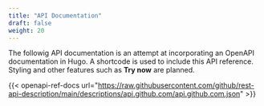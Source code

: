 ```yaml
---
title: "API Documentation"
draft: false
weight: 20
---
```


The followig API documentation is an attempt at incorporating an OpenAPI documentation in Hugo. A shortcode is used to include this API reference. Styling and other features such as **Try now** are planned.

{{< openapi-ref-docs url="https://raw.githubusercontent.com/github/rest-api-description/main/descriptions/api.github.com/api.github.com.json" >}}

<!-- {{< openapi-ref-docs url="https://raw.githubusercontent.com/OAI/OpenAPI-Specification/main/examples/v3.0/petstore.json" >}} -->

